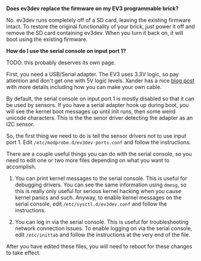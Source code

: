 <br/>

**Does ev3dev replace the firmware on my EV3 programmable brick?**

No. ev3dev runs completely off of a SD card, leaving the existing firmware intact. To restore the original functionality of your brick, just power it off and remove the SD card containing ev3dev. When you turn it back on, it will boot using the existing firmware.

**How do I use the serial console on input port 1?**

TODO: this probably deserves its own page.

First, you need a USB/Serial adapter. The EV3 uses 3.3V logic, so pay attention and don't get one with 5V logic levels. Xander has a nice [blog post](http://botbench.com/blog/2013/08/05/mindsensors-ev3-usb-console-adapter/) with more details including how you can make your own cable.

By default, the serial console on input port 1 is mostly disabled so that it can be used by sensors. If you have a serial adapter hook up during boot, you will see the kernel boot messages up until init runs, then some weird unicode characters. This is the the senor driver detecting the adapter as an I2C sensor.

So, the first thing we need to do is tell the sensor drivers not to use input port 1. Edit `/etc/modprobe.d/ev3dev-ports.conf` and follow the instructions.

There are a couple useful things you can do with the serial console, so you need to edit one or two more files depending on what you want to accomplish.

1. You can print kernel messages to the serial console. This is useful for debugging drivers. You can see the same information using `dmesg`, so this is really only useful for serious kernel hacking when you cause kernel panics and such. Anyway, to enable kernel messages on the serial console, edit `/etc/sysctl.d/ev3dev.conf` and follow the instructions.

2. You can log in via the serial console. This is useful for troubleshooting network connection issues. To enable logging on via the serial console, edit `/etc/inittab` and follow the instructions at the very end of the file.

After you have edited these files, you will need to reboot for these changes to take effect.